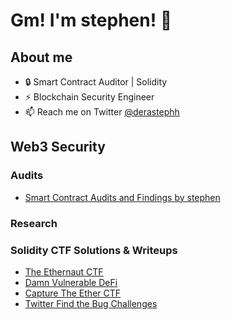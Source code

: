 # Gm! I'm stephen! 👋

## About me
- 🔒 Smart Contract Auditor | Solidity
- ⚡ Blockchain Security Engineer
- 📫 Reach me on Twitter [@derastephh](https://x.com/derastephh)

## Web3 Security

### Audits
- [Smart Contract Audits and Findings by stephen](https://github.com/Derastephh/Audits-Reports)

### Research

### Solidity CTF Solutions & Writeups
- [The Ethernaut CTF](https://github.com/Derastephh/ethernaut-solutions)
- [Damn Vulnerable DeFi](#)
- [Capture The Ether CTF](#)
- [Twitter Find the Bug Challenges](#)
